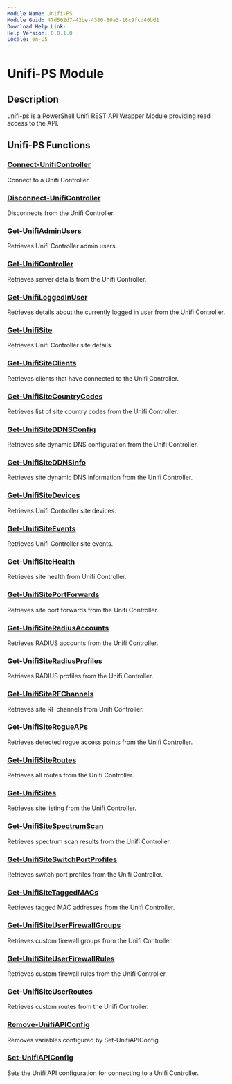```yaml
---
Module Name: Unifi-PS
Module Guid: 47d502d7-42be-4380-80a3-18c9fcd40bd1
Download Help Link: 
Help Version: 0.0.1.0
Locale: en-US
---
```


# Unifi-PS Module
## Description
unifi-ps is a PowerShell Unifi REST API Wrapper Module providing read access to the API.

## Unifi-PS Functions
### [Connect-UnifiController](module/Connect-UnifiController.md)
Connect to a Unifi Controller.

### [Disconnect-UnifiController](module/Disconnect-UnifiController.md)
Disconnects from the Unifi Controller.

### [Get-UnifiAdminUsers](module/Get-UnifiAdminUsers.md)
Retrieves Unifi Controller admin users.

### [Get-UnifiController](module/Get-UnifiController.md)
Retrieves server details from the Unifi Controller.

### [Get-UnifiLoggedInUser](module/Get-UnifiLoggedInUser.md)
Retrieves details about the currently logged in user from the Unifi Controller.

### [Get-UnifiSite](module/Get-UnifiSite.md)
Retrieves Unifi Controller site details.

### [Get-UnifiSiteClients](module/Get-UnifiSiteClients.md)
Retrieves clients that have connected to the Unifi Controller.

### [Get-UnifiSiteCountryCodes](module/Get-UnifiSiteCountryCodes.md)
Retrieves list of site country codes from the Unifi Controller.

### [Get-UnifiSiteDDNSConfig](module/Get-UnifiSiteDDNSConfig.md)
Retrieves site dynamic DNS configuration from the Unifi Controller.

### [Get-UnifiSiteDDNSInfo](module/Get-UnifiSiteDDNSInfo.md)
Retrieves site dynamic DNS information from the Unifi Controller.

### [Get-UnifiSiteDevices](module/Get-UnifiSiteDevices.md)
Retrieves Unifi Controller site devices.

### [Get-UnifiSiteEvents](module/Get-UnifiSiteEvents.md)
Retrieves Unifi Controller site events.

### [Get-UnifiSiteHealth](module/Get-UnifiSiteHealth.md)
Retrieves site health from Unifi Controller.

### [Get-UnifiSitePortForwards](module/Get-UnifiSitePortForwards.md)
Retrieves site port forwards from the Unifi Controller.

### [Get-UnifiSiteRadiusAccounts](module/Get-UnifiSiteRadiusAccounts.md)
Retrieves RADIUS accounts from the Unifi Controller.

### [Get-UnifiSiteRadiusProfiles](module/Get-UnifiSiteRadiusProfiles.md)
Retrieves RADIUS profiles from the Unifi Controller.

### [Get-UnifiSiteRFChannels](module/Get-UnifiSiteRFChannels.md)
Retrieves site RF channels from Unifi Controller.

### [Get-UnifiSiteRogueAPs](module/Get-UnifiSiteRogueAPs.md)
Retrieves detected rogue access points from the Unifi Controller.

### [Get-UnifiSiteRoutes](module/Get-UnifiSiteRoutes.md)
Retrieves all routes from the Unifi Controller.

### [Get-UnifiSites](module/Get-UnifiSites.md)
Retrieves site listing from the Unifi Controller.

### [Get-UnifiSiteSpectrumScan](module/Get-UnifiSiteSpectrumScan.md)
Retrieves spectrum scan results from the Unifi Controller.

### [Get-UnifiSiteSwitchPortProfiles](module/Get-UnifiSiteSwitchPortProfiles.md)
Retrieves switch port profiles from the Unifi Controller.

### [Get-UnifiSiteTaggedMACs](module/Get-UnifiSiteTaggedMACs.md)
Retrieves tagged MAC addresses from the Unifi Controller.

### [Get-UnifiSiteUserFirewallGroups](module/Get-UnifiSiteUserFirewallGroups.md)
Retrieves custom firewall groups from the Unifi Controller.

### [Get-UnifiSiteUserFirewallRules](module/Get-UnifiSiteUserFirewallRules.md)
Retrieves custom firewall rules from the Unifi Controller.

### [Get-UnifiSiteUserRoutes](module/Get-UnifiSiteUserRoutes.md)
Retrieves custom routes from the Unifi Controller.

### [Remove-UnifiAPIConfig](module/Remove-UnifiAPIConfig.md)
Removes variables configured by Set-UnifiAPIConfig.

### [Set-UnifiAPIConfig](module/Set-UnifiAPIConfig.md)
Sets the Unifi API configuration for connecting to a Unifi Controller.
